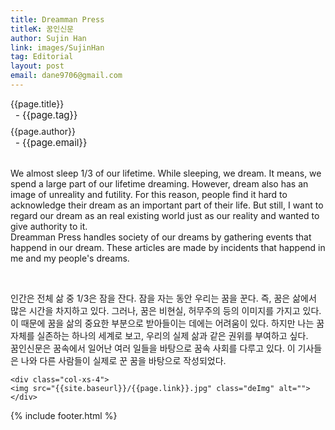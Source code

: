 ```yaml
---
title: Dreamman Press
titleK: 꿈인신문
author: Sujin Han
link: images/SujinHan
tag: Editorial
layout: post
email: dane9706@gmail.com
---	
```


<div class="container">

<div class="deDep">
{{page.title}}<br>
<p style="font-size:15px; margin:0px; padding:0px 0px 0px 8px; margin:0px 0px 8px 0px;">- {{page.tag}}</p>
{{page.author}}<br>
<p style="font-size:15px; margin:0px; padding:0px 0px 0px 8px;">- {{page.email}}</p>
</div>

<br>

<div class="det lato">



We almost sleep 1/3 of our lifetime. While sleeping, we dream. It means, we spend a large part of our lifetime dreaming. However, dream also has an image of unreality and futility. For this reason, people find it hard to acknowledge their dream as an important part of their life. But still, I want to regard our dream as an real existing world just as our reality and wanted to give authority to it.
<br>
Dreamman Press handles society of our dreams by gathering events that happend in our dream. These articles are made by incidents that happend in me and my people's dreams. 



</div>

<br>

<div class="noto">

인간은 전체 삶 중 1/3은 잠을 잔다. 잠을 자는 동안 우리는 꿈을 꾼다. 즉, 꿈은 삶에서 많은 시간을 차지하고 있다. 그러나, 꿈은 비현실, 허무주의 등의 이미지를 가지고 있다. 이 때문에 꿈을 삶의 중요한 부분으로 받아들이는 데에는 어려움이 있다. 하지만 나는 꿈 자체를 실존하는 하나의 세계로 보고, 우리의 실제 삶과 같은 권위를 부여하고 싶다.
<br>
꿈인신문은 꿈속에서 일어난 여러 일들을 바탕으로 꿈속 사회를 다루고 있다. 이 기사들은 나와 다른 사람들이 실제로 꾼 꿈을 바탕으로 작성되었다.


</div>

<div class="row" class="imgcolor">
	
	<div class="col-xs-4">
	<img src="{{site.baseurl}}/{{page.link}}.jpg" class="deImg" alt=""></div>
	
</div>

	

</div> 

{% include footer.html %}